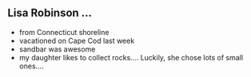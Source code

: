 ## Lisa Robinson ...
- from Connecticut shoreline
- vacationed on Cape Cod last week
- sandbar was awesome
- my daughter likes to collect rocks....  Luckily, she chose lots of small ones....
